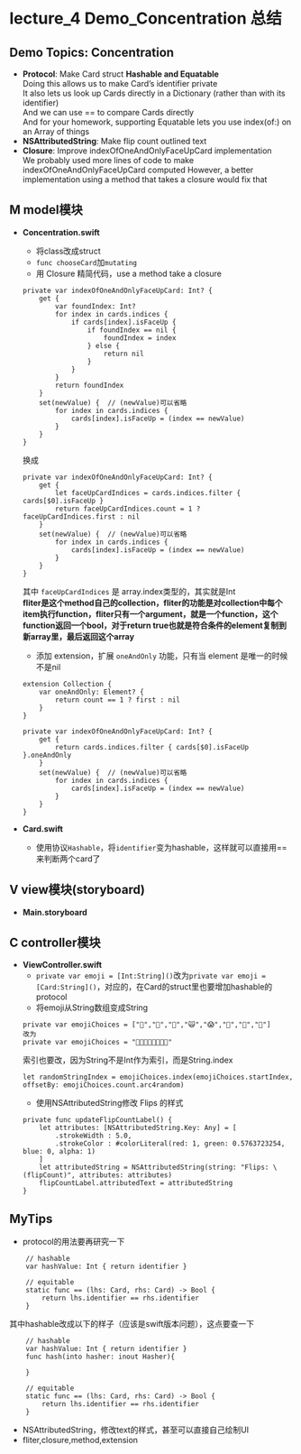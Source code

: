 # lecture_4 Demo_Concentration 总结
## Demo Topics: Concentration
- **Protocol**: Make Card struct **Hashable and Equatable**  
Doing this allows us to make Card’s identifier private  
It also lets us look up Cards directly in a Dictionary (rather than with its identifier)  
And we can use == to compare Cards directly  
And for your homework, supporting Equatable lets you use index(of:) on an Array of things  
- **NSAttributedString**: Make flip count outlined text
- **Closure**: Improve indexOfOneAndOnlyFaceUpCard implementation  
We probably used more lines of code to make indexOfOneAndOnlyFaceUpCard computed However, a better implementation using a method that takes a closure would fix that

## M model模块
- **Concentration.swift**
    + 将class改成struct
    + `func chooseCard`加`mutating`
    + 用 Closure 精简代码，use a method take a closure
    ```
    private var indexOfOneAndOnlyFaceUpCard: Int? {
        get {
            var foundIndex: Int?
            for index in cards.indices {
                if cards[index].isFaceUp {
                    if foundIndex == nil {
                        foundIndex = index
                    } else {
                        return nil
                    }
                }
            }
            return foundIndex
        }
        set(newValue) {  // (newValue)可以省略
            for index in cards.indices {
                cards[index].isFaceUp = (index == newValue)
            }
        }
    }
    ```
    换成
    ```
    private var indexOfOneAndOnlyFaceUpCard: Int? {
        get {
            let faceUpCardIndices = cards.indices.filter { cards[$0].isFaceUp }
            return faceUpCardIndices.count = 1 ? faceUpCardIndices.first : nil
        }
        set(newValue) {  // (newValue)可以省略
            for index in cards.indices {
                cards[index].isFaceUp = (index == newValue)
            }
        }
    }
    ```
    其中 `faceUpCardIndices` 是 array.index类型的，其实就是Int  
    **fliter是这个method自己的collection，fliter的功能是对collection中每个item执行function，fliter只有一个argument，就是一个function，这个function返回一个bool，对于return true也就是符合条件的element复制到新array里，最后返回这个array**
    + 添加 extension，扩展 `oneAndOnly` 功能，只有当 element 是唯一的时候不是nil
    ```
    extension Collection {
        var oneAndOnly: Element? {
            return count == 1 ? first : nil
        }
    }
    ```
    ```
    private var indexOfOneAndOnlyFaceUpCard: Int? {
        get {
            return cards.indices.filter { cards[$0].isFaceUp }.oneAndOnly
        }
        set(newValue) {  // (newValue)可以省略
            for index in cards.indices {
                cards[index].isFaceUp = (index == newValue)
            }
        }
    }
    ```

- **Card.swift**
    + 使用协议`Hashable`，将`identifier`变为hashable，这样就可以直接用==来判断两个card了

## V view模块(storyboard)
- **Main.storyboard**

## C controller模块
- **ViewController.swift**
    + `private var emoji = [Int:String]()`改为`private var emoji = [Card:String]()`，对应的，在Card的struct里也要增加hashable的protocol
    + 将emoji从String数组变成String
    ```
    private var emojiChoices = ["👻","🎃","👿","🙀","😱","🍎","🍭","🍬"]
    改为
    private var emojiChoices = "👻🎃👿🙀😱🍎🍭🍬"
    ```
    索引也要改，因为String不是Int作为索引，而是String.index
    ```
    let randomStringIndex = emojiChoices.index(emojiChoices.startIndex, offsetBy: emojiChoices.count.arc4random)
    ```
    + 使用NSAttributedString修改 Flips 的样式
    ```
    private func updateFlipCountLabel() {
        let attributes: [NSAttributedString.Key: Any] = [
            .strokeWidth : 5.0,
            .strokeColor : #colorLiteral(red: 1, green: 0.5763723254, blue: 0, alpha: 1)
        ]
        let attributedString = NSAttributedString(string: "Flips: \(flipCount)", attributes: attributes)
        flipCountLabel.attributedText = attributedString
    }
    ```

## MyTips
- protocol的用法要再研究一下
```    
    // hashable
    var hashValue: Int { return identifier }
 
    // equitable
    static func == (lhs: Card, rhs: Card) -> Bool {
        return lhs.identifier == rhs.identifier
    }
```
其中hashable改成以下的样子（应该是swift版本问题），这点要查一下
```
    // hashable
    var hashValue: Int { return identifier }
    func hash(into hasher: inout Hasher){
        
    }
    
    // equitable
    static func == (lhs: Card, rhs: Card) -> Bool {
        return lhs.identifier == rhs.identifier
    }
```
- NSAttributedString，修改text的样式，甚至可以直接自己绘制UI
- fliter,closure,method,extension
